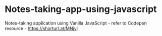 # Notes-taking-app-using-javascript
Notes-taking application using Vanilla JavaScript - refer to Codepen resource - https://shorturl.at/MNjvj
